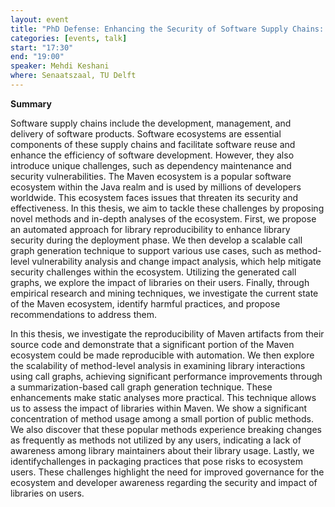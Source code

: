 ```yaml
---
layout: event
title: "PhD Defense: Enhancing the Security of Software Supply Chains: Methods and Practices"
categories: [events, talk]
start: "17:30"
end: "19:00"
speaker: Mehdi Keshani
where: Senaatszaal, TU Delft
---
```


**Summary**

Software supply chains include the development, management, and delivery of software products. Software ecosystems are essential components of these supply chains and facilitate software reuse and enhance the efficiency of software development. However, they also introduce unique challenges, such as dependency maintenance and security vulnerabilities. The Maven ecosystem is a popular software ecosystem within the Java realm and is used by millions of developers worldwide. This ecosystem faces issues that threaten its security and effectiveness. In this thesis, we aim to tackle these challenges by proposing novel methods and in-depth analyses of the ecosystem.
First, we propose an automated approach for library reproducibility to enhance library security during the deployment phase. We then develop a scalable call graph generation technique to support various use cases, such as method-level vulnerability analysis and change impact analysis, which help mitigate security challenges within the ecosystem. Utilizing the generated call graphs, we explore the impact of libraries on their users. Finally, through empirical research and mining techniques, we investigate the current state of the Maven ecosystem, identify harmful practices, and propose recommendations to address them.

In this thesis, we investigate the reproducibility of Maven artifacts from their source code and demonstrate that a significant portion of the Maven ecosystem could be made reproducible with automation. We then explore the scalability of method-level analysis in examining library interactions using call graphs, achieving significant performance improvements through a summarization-based call graph generation technique.
These enhancements make static analyses more practical. This technique allows us to assess the impact of libraries within Maven. We show a significant concentration of method usage among a small portion of public methods. We also discover that these popular methods experience breaking changes as frequently as methods not utilized by any users, indicating a lack of awareness among library maintainers about their library usage. Lastly, we identifychallenges in packaging practices that pose risks to ecosystem users. These challenges highlight the need for improved governance for the ecosystem and developer awareness
regarding the security and impact of libraries on users.
